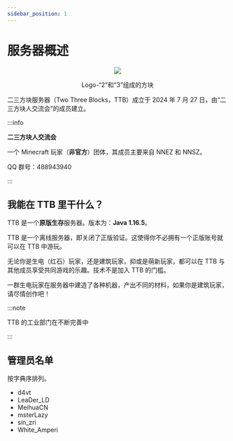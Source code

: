 ```yaml
---
sidebar_position: 1
---
```


# 服务器概述

<center>
    <img src="https://masterlazy.github.io/TwoThreeBlocks-Wiki/img/ttb.svg" style={{width:'10em'}} />
    <p>Logo-“2”和“3”组成的方块</p>
</center>

二三方块服务器（Two Three Blocks，TTB）成立于 2024 年 7 月 27 日，由“二三方块人交流会”的成员建立。

:::info

**二三方块人交流会**

一个 Minecraft 玩家（**非官方**）团体，其成员主要来自 NNEZ 和 NNSZ。

QQ 群号：488943940

:::

## 我能在 TTB 里干什么？

TTB 是一个**原版生存**服务器。版本为：**Java 1.16.5**。

TTB 是一个离线服务器，即关闭了正版验证。这使得你不必拥有一个正版账号就可以在 TTB 中游玩。

无论你是生电（红石）玩家，还是建筑玩家，抑或是萌新玩家，都可以在 TTB 与其他成员享受共同游戏的乐趣。技术不是加入 TTB 的门槛。

一群生电玩家在服务器中建造了各种机器，产出不同的材料，如果你是建筑玩家，请尽情创作吧！

:::note

TTB 的工业部门在不断完善中

:::

## 管理员名单

按字典序排列。

- d4vt
- LeaDer_LD
- MeihuaCN
- msterLazy
- sin_zri
- White_Amperi
